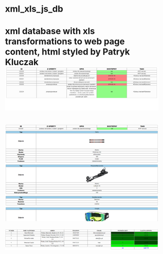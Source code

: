 # xml_xls_js_db
xml database with xls transformations to web page content, html styled by Patryk Kluczak
![alt text](https://github.com/andrzejkowalczyk227/xml_xls_js_db/blob/master/sprzet1.PNG)
=
![alt text](https://github.com/andrzejkowalczyk227/xml_xls_js_db/blob/master/sprzet2.PNG)
=
![alt text](https://github.com/andrzejkowalczyk227/xml_xls_js_db/blob/master/klienci.PNG)
